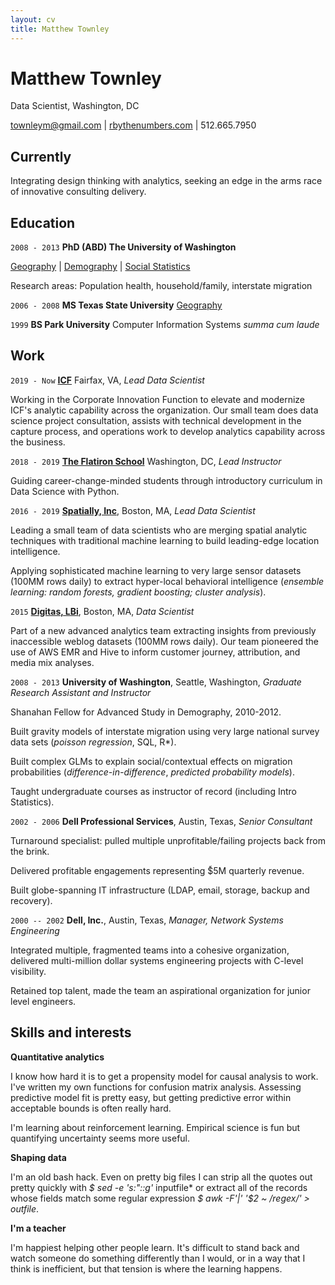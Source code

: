 ```yaml
---
layout: cv
title: Matthew Townley
---
```

# Matthew Townley
Data Scientist, Washington, DC

<div id="webaddress">
<a href="mailto:townleym@gmail.com">townleym@gmail.com</a> | <a href="http://rbythenumbers.com/">rbythenumbers.com</a> | 512.665.7950
</div>

## Currently

Integrating design thinking with analytics, seeking an edge in the arms race of innovative consulting delivery.


## Education
`2008 - 2013`
__PhD (ABD) The University of Washington__

[Geography](https://geography.washington.edu) | 
[Demography](https://csde.washington.edu/) | 
[Social Statistics](https://csss.washington.edu)

Research areas: Population health, household/family, interstate migration

`2006 - 2008`
__MS Texas State  University__ [Geography](https://www.geo.txstate.edu/)

`1999`
__BS Park University__ Computer Information Systems *summa cum laude*

## Work

`2019 - Now`
__[ICF](https://www.icf.com/work/advisory/spark-labs)__ Fairfax, VA, *Lead Data Scientist*

Working in the Corporate Innovation Function to elevate and modernize ICF's analytic capability across the organization. Our small team does data science project consultation, assists with technical development in the capture process, and operations work to develop analytics capability across the business.

`2018 - 2019`
__[The Flatiron School](https://flatironschool.com/campuses/washington-dc)__ Washington, DC, *Lead Instructor*

Guiding career-change-minded students through introductory curriculum in Data Science with Python.

`2016 - 2019`
__[Spatially, Inc](https://spatiallyhealth.com/)__, Boston, MA, *Lead Data Scientist*

Leading a small team of data scientists who are merging spatial analytic techniques with traditional machine learning to build leading-edge location intelligence.

Applying sophisticated machine learning to very large sensor datasets (100MM rows daily) to extract hyper-local behavioral intelligence (*ensemble learning: random forests, gradient boosting; cluster
analysis*).

`2015`
__[Digitas, LBi](https://www.digitas.com/en-us)__, Boston, MA, *Data Scientist*

Part of a new advanced analytics team extracting insights from previously inaccessible weblog datasets (100MM rows daily). Our team pioneered the use of AWS EMR and Hive to inform customer journey, attribution, and media mix analyses.

`2008 - 2013`
__University of Washington__, Seattle, Washington, *Graduate Research Assistant and Instructor*

Shanahan Fellow for Advanced Study in Demography, 2010-2012.

Built gravity models of interstate migration using very large national survey data sets (*poisson regression*, SQL, R*).

Built complex GLMs to explain social/contextual effects on migration probabilities (*difference-in-difference*, *predicted probability models*).

Taught undergraduate courses as instructor of record (including Intro Statistics).

`2002 - 2006`
__Dell Professional Services__, Austin, Texas, *Senior Consultant*

Turnaround specialist: pulled multiple unprofitable/failing projects back from the brink.

Delivered profitable engagements representing \$̃5M quarterly revenue.

Built globe-spanning IT infrastructure (LDAP, email, storage, backup and recovery).

`2000 -- 2002`
__Dell, Inc.__, Austin, Texas, *Manager, Network Systems Engineering*

Integrated multiple, fragmented teams into a cohesive organization, delivered multi-million dollar systems engineering projects with C-level visibility.

Retained top talent, made the team an aspirational organization for junior level engineers.

## Skills and interests

__Quantitative analytics__

I know how hard it is to get a propensity model for causal analysis to work. I've written my own functions for confusion matrix analysis. Assessing predictive model fit is pretty easy, but getting predictive error within acceptable bounds is often really hard.

I'm learning about reinforcement learning. Empirical science is fun but quantifying uncertainty seems more useful.

__Shaping data__

I'm an old bash hack. Even on pretty big files I can strip all the quotes out pretty quickly with *$ sed -e 's:\"::g'* inputfile* or extract all of the records whose fields match some regular expression *$ awk -F'|' '$2 ~ /regex/' > outfile*.

__I'm a teacher__

I'm happiest helping other people learn. It's difficult to stand back and watch someone do something differently than I would, or in a way that I think is inefficient, but that tension is where the learning happens.



